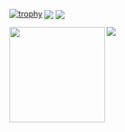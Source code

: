 [![trophy](https://github-profile-trophy.vercel.app/?username=kittisaker)](https://github.com/kittisaker/github-profile-trophy)
<span>
  <img align="center" src="https://github-readme-stats.vercel.app/api?username=kittisaker&show_icons=true&theme=react" />
</span>
<span>
  <img align="center" src="https://github-readme-stats.vercel.app/api/top-langs/?username=kittisaker&layout=compact&theme=react" />
</span>
<div>
  <img height="170" align="left" src="https://github-readme-stats.vercel.app/api?username=kittisaker&count_private=true&include_all_commits=true" />
  <img src="https://github-readme-stats.vercel.app/api/top-langs/?username=kittisaker&layout=compact" />
</div>
